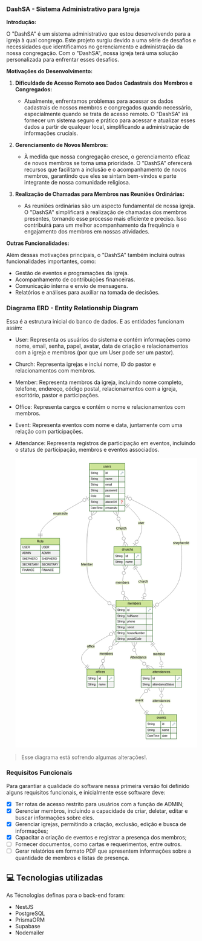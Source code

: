 ### DashSA - Sistema Administrativo para Igreja

**Introdução:**

O "DashSA" é um sistema administrativo que estou desenvolvendo para a igreja à qual congrego. Este projeto surgiu devido a uma série de desafios e necessidades que identificamos no gerenciamento e administração da nossa congregação. Com o "DashSA", nossa igreja terá uma solução personalizada para enfrentar esses desafios.

**Motivações do Desenvolvimento:**

1. **Dificuldade de Acesso Remoto aos Dados Cadastrais dos Membros e Congregados:**

   - Atualmente, enfrentamos problemas para acessar os dados cadastrais de nossos membros e congregados quando necessário, especialmente quando se trata de acesso remoto. O "DashSA" irá fornecer um sistema seguro e prático para acessar e atualizar esses dados a partir de qualquer local, simplificando a administração de informações cruciais.

2. **Gerenciamento de Novos Membros:**

   - À medida que nossa congregação cresce, o gerenciamento eficaz de novos membros se torna uma prioridade. O "DashSA" oferecerá recursos que facilitam a inclusão e o acompanhamento de novos membros, garantindo que eles se sintam bem-vindos e parte integrante de nossa comunidade religiosa.

3. **Realização de Chamadas para Membros nas Reuniões Ordinárias:**

   - As reuniões ordinárias são um aspecto fundamental de nossa igreja. O "DashSA" simplificará a realização de chamadas dos membros presentes, tornando esse processo mais eficiente e preciso. Isso contribuirá para um melhor acompanhamento da frequência e engajamento dos membros em nossas atividades.

**Outras Funcionalidades:**

Além dessas motivações principais, o "DashSA" também incluirá outras funcionalidades importantes, como:

- Gestão de eventos e programações da igreja.
- Acompanhamento de contribuições financeiras.
- Comunicação interna e envio de mensagens.
- Relatórios e análises para auxiliar na tomada de decisões.

### Diagrama ERD - Entity Relationship Diagram

Essa é a estrutura inicial do banco de dados. E as entidades funcionam assim:

- User: Representa os usuários do sistema e contém informações como nome, email, senha, papel, avatar, data de criação e relacionamentos com a igreja e membros (por que um User pode ser um pastor).

- Church: Representa igrejas e inclui nome, ID do pastor e relacionamentos com membros.

- Member: Representa membros da igreja, incluindo nome completo, telefone, endereço, código postal, relacionamentos com a igreja, escritório, pastor e participações.

- Office: Representa cargos e contém o nome e relacionamentos com membros.

- Event: Representa eventos com nome e data, juntamente com uma relação com participações.

- Attendance: Representa registros de participação em eventos, incluindo o status de participação, membros e eventos associados.

  <img src="./assets/ERD.png" alt="Exemplo imagem">

> Esse diagrama está sofrendo algumas alterações!.

### Requisitos Funcionais

Para garantiar a qualidade do software nessa primeira versão foi definido alguns requisitos funcionais, e inicialmente esse software deve:

- [x] Ter rotas de acesso restrito para usuários com a função de ADMIN;
- [x] Gerenciar membros, incluindo a capacidade de criar, deletar, editar e buscar informações sobre eles.
- [x] Gerenciar igrejas, permitindo a criação, exclusão, edição e busca de informações;
- [x] Capacitar a criação de eventos e registrar a presença dos membros;
- [ ] Fornecer documentos, como cartas e requerimentos, entre outros.
- [ ] Gerar relatórios em formato PDF que apresentem informações sobre a quantidade de membros e listas de presença.

## 💻 Tecnologias utilizadas

As Técnologias definas para o back-end foram:

- NestJS
- PostgreSQL
- PrismaORM
- Supabase
- Nodemailer


